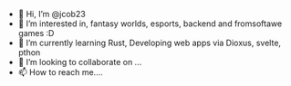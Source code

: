 - 👋 Hi, I’m @jcob23
- 👀 I’m interested in, fantasy worlds, esports, backend and fromsoftawe games :D
- 🌱 I’m currently learning Rust, Developing web apps via Dioxus, svelte, pthon 
- 💞️ I’m looking to collaborate on ...
- 📫 How to reach me....

<!---
jcob23/jcob23 is a ✨ special ✨ repository because its `README.md` (this file) appears on your GitHub profile.
You can click the Preview link to take a look at your changes.
--->

